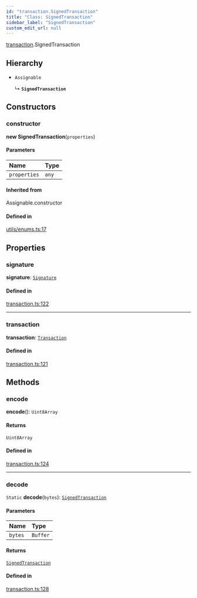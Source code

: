 ```yaml
---
id: "transaction.SignedTransaction"
title: "Class: SignedTransaction"
sidebar_label: "SignedTransaction"
custom_edit_url: null
---
```


[transaction](../modules/transaction.md).SignedTransaction

## Hierarchy

- `Assignable`

  ↳ **`SignedTransaction`**

## Constructors

### constructor

**new SignedTransaction**(`properties`)

#### Parameters

| Name | Type |
| :------ | :------ |
| `properties` | `any` |

#### Inherited from

Assignable.constructor

#### Defined in

[utils/enums.ts:17](https://github.com/maxhr/near--near-api-js/blob/d8efa7d5/packages/near-api-js/src/utils/enums.ts#L17)

## Properties

### signature

 **signature**: [`Signature`](transaction.Signature.md)

#### Defined in

[transaction.ts:122](https://github.com/maxhr/near--near-api-js/blob/d8efa7d5/packages/near-api-js/src/transaction.ts#L122)

___

### transaction

 **transaction**: [`Transaction`](transaction.Transaction.md)

#### Defined in

[transaction.ts:121](https://github.com/maxhr/near--near-api-js/blob/d8efa7d5/packages/near-api-js/src/transaction.ts#L121)

## Methods

### encode

**encode**(): `Uint8Array`

#### Returns

`Uint8Array`

#### Defined in

[transaction.ts:124](https://github.com/maxhr/near--near-api-js/blob/d8efa7d5/packages/near-api-js/src/transaction.ts#L124)

___

### decode

`Static` **decode**(`bytes`): [`SignedTransaction`](transaction.SignedTransaction.md)

#### Parameters

| Name | Type |
| :------ | :------ |
| `bytes` | `Buffer` |

#### Returns

[`SignedTransaction`](transaction.SignedTransaction.md)

#### Defined in

[transaction.ts:128](https://github.com/maxhr/near--near-api-js/blob/d8efa7d5/packages/near-api-js/src/transaction.ts#L128)
